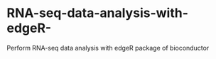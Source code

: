 # RNA-seq-data-analysis-with-edgeR-
Perform RNA-seq data analysis with edgeR package of bioconductor
